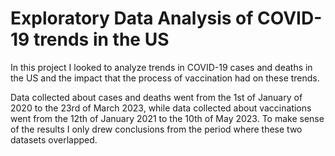 # Exploratory Data Analysis of COVID-19 trends in the US

In this project I looked to analyze trends in COVID-19 cases and deaths in the US and the impact that the process of vaccination had on these trends.

Data collected about cases and deaths went from the 1st of January of 2020 to the 23rd of March 2023, while data collected about vaccinations went from the 12th of January 2021 to the 10th of May 2023. To make sense of the results I only drew conclusions from the period where these two datasets overlapped.

